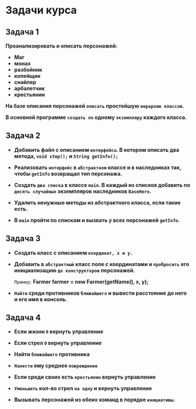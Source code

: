# Задачи курса

## Задача 1

**Проанализировать и описать персонажей:**

- **Маг**
- **монах**
- **разбойник**
- **копейщик**
- **снайпер**
- **арбалетчик**
- **крестьянин**

**На базе описания персонажей `описать` простейшую `иерархию классов`.** 

**В основной программе `создать по` одному `экземпляру` каждого класса.**

## Задача 2

- **Добавить файл с описанием `интерфейса`. В котором описать два метода, `void step();` и `String getInfo();`** 

- **Реализовать `интерфейс` в `абстрактном` классе и в наследниках так, чтобы `getInfo` возвращал тип персонажа.** 

- **Создать `два списка` в классе `main`. В каждый из списков добавить по `десять случайных` экземпляров наследников `BaseHero`.**

- **Удалить ненужные методы из абстрактного класса, если такие есть.** 

- **В `main` пройти по спискам и вызвать у всех персонажей `getInfo`.**

## Задача 3

- **Создать класс с описанием `координат, x и y.`**

- **Добавить в `абстрактный` класс поле с координатами и `пробросить` его инициализацию `до конструкторов` персонажей.** 
   
   `Пример`: **Farmer farmer = new Farmer(getName(), x, y);**

- **`Найти` среди противников `ближайшего` и вывести расстояние до него и его имя в консоль.**

## Задача 4

- **Если жизни `0` вернуть управление**

- **Если стрел `0` вернуть управление**

- **Найти `ближайшего` противника**

- **`Нанести` ему среднее `повреждение`**

- **Если среди своих есть `крестьянин` вернуть управление**

- **`Уменьшить` кол-во стрел `на одну` и вернуть управление**

-  **Вызывать персонажей из обеих команд в порядке `инициативы`.**